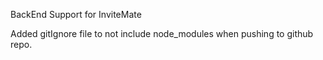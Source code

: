 BackEnd Support for InviteMate

Added gitIgnore file to not include node_modules when pushing to github repo.